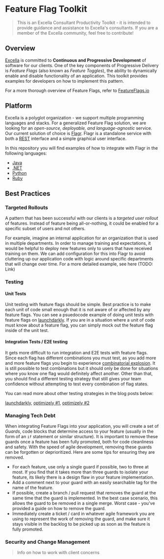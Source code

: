 # Feature Flag Toolkit

>This is an Excella Consultant Productivity Toolkit - it is intended to provide guidance and assistance to Excella's consultants. If you are a member of the Excella community, feel free to contribute!

## Overview

[Excella](https://www.excella.com/) is committed to **Continuous and Progressive Development** of software for our clients. One of the key components of Progressive Delivery is _Feature Flags_ (also known as _Feature Toggles_), the ability to dynamically enable and disable functionality of an application. This toolkit provides examples for developers on how to implement this pattern.

For a more thorough overview of Feature Flags, refer to [FeatureFlags.io](https://featureflags.io/)

## Platform

Excella is a polyglot organization - we support multiple programming languages and stacks. For a generalized Feature Flag solution, we are looking for an _open-source, deployable, and language-agnostic_ service. Our current solution of choice is [Flagr](https://checkr.github.io/flagr/). Flagr is a standalone service with both a [REST](https://en.wikipedia.org/wiki/Representational_state_transfer) interface and a simple graphical user interface.

In this repository you will find examples of how to integrate with Flagr in the following languages:


* [Java](https://github.com/excellaco/feature-flag-toolkit/blob/master/java/README.md)
* [.NET](https://github.com/excellaco/feature-flag-toolkit/blob/master/dotnet/README.md)
* [Python](https://github.com/excellaco/feature-flag-toolkit/blob/master/python/README.md)
* [Ruby](https://github.com/excellaco/feature-flag-toolkit/blob/master/ruby/README.md)

## Best Practices

### Targeted Rollouts

A pattern that has been successful with our clients is a _targeted user rollout_ of features. Instead of feature being all-or-nothing, it could be enabled for a specific subset of users and not others.

For example, imagine an internal application for an organization that is used in multiple departments. In order to manage training and expectations, it would be helpful to deploy new features only to users that have received training on them. We can add configuration for this into Flagr to avoid cluttering up our application code with logic around specific departments that will change over time. For a more detailed example, see here (TODO: Link)

### Testing

#### Unit Tests
Unit testing with feature flags should be simple. Best practice is to make each unit of code small enough that it is not aware of or affected by any feature flags. You can see a psuedocode example of doing unit tests with feature flags on [launchdarkly](https://launchdarkly.com/blog/testing-with-feature-flags/#TestingwithFeatureFlags-UnitTesting). If you are in a situation where a unit of code must know about a feature flag, you can simply mock out the feature flag inside of the unit test.

#### Integration Tests / E2E testing
It gets more difficult to run integration and E2E tests with feature flags. Since each flag has different combinations you must test, as you add more and more feature flags you begin to experience [combinatorial explosion](https://www.freecodecamp.org/news/combinatorics-handle-with-care-ed808b48e5dd/). It is still possible to test combinations but it should only be done for situations where you know one flag would definitely affect another. Other than that, you should find a different testing strategy that still gives your team confidence without attempting to test every combination of flag states. 

You can read more about other testing strategies in the blog posts below:

[launchdarkly](https://launchdarkly.com/blog/testing-with-feature-flags/), 
[optimizely #1](https://blog.optimizely.com/2019/02/11/using-feature-flags-to-test-in-production/),
[optimizely #2](https://blog.optimizely.com/2020/06/04/best-practices-feature-flag-testing-qa/)

### Managing Tech Debt

When integrating Feature Flags into your application, you will create a set of *Guards*, code blocks that determine access to your feature (usually in the form of an `if` statement or similar structure). It is important to remove these guards once a feature has been fully promoted, both for code cleanliness and safety. With the speed of agile development, removing these guards can be forgotten or deprioritized. Here are some tips for ensuring they are removed.

* For each feature, use only a single guard if possible, two to three at most. If you find that it takes more than three guards to isolate your feature, its likely there is a design flaw in your feature implementation. 
* Add a comment next to your guard with an easily searchable tag for the name of the feature.
* If possible, create a branch / pull request that removes the guard at the same time that the guard is implemented. In the best case scenario, this allows the guard to be removed in a single merge. Worst case - you've provided a guide on how to remove the guard.
* Immediately create a ticket / card in whatever agile framework you are using to represent the work of removing the guard, and make sure it stays visible in the backlog to be picked up as soon as the feature is fully promoted. 

### Security and Change Management

> Info on how to work with client concerns
